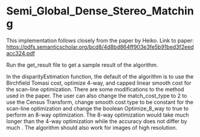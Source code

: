 # Semi_Global_Dense_Stereo_Matching

This implementation follows closely from the paper by Heiko. Link to paper: https://pdfs.semanticscholar.org/bcd8/4d8bd864ff903e3fe5b91bed3f2eedacc324.pdf

Run the get_result file to get a sample result of the algorithm. 

In the disparityEstimation function, the default of the algorithm is to use the Birchfield Tomasi cost,  optimize 4-way, and capped linear smooth cost for the scan-line optimization. There are some modifications to the method used in the paper. The user can also change the match_cost_type to 2 to use the Census Transform, change smooth cost type to be constant for the scan-line optimization and change the boolean Optimize_8_way to true to perform an 8-way optimization. The 8-way optimization would take much longer than the 4-way optimization while the accuracy does not differ by much . The algorithm should also work for images of high resolution. 



 


